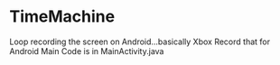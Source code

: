 # TimeMachine
Loop recording the screen on Android...basically Xbox Record that for Android
Main Code is in MainActivity.java
